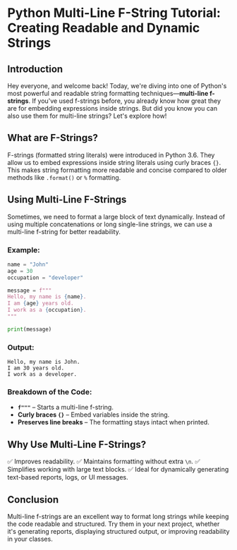 # Python Multi-Line F-String Tutorial: Creating Readable and Dynamic Strings

## Introduction

Hey everyone, and welcome back! Today, we're diving into one of Python's most powerful and readable string formatting techniques—**multi-line f-strings**. If you've used f-strings before, you already know how great they are for embedding expressions inside strings. But did you know you can also use them for multi-line strings? Let's explore how!

## What are F-Strings?

F-strings (formatted string literals) were introduced in Python 3.6. They allow us to embed expressions inside string literals using curly braces `{}`. This makes string formatting more readable and concise compared to older methods like `.format()` or `%` formatting.

## Using Multi-Line F-Strings

Sometimes, we need to format a large block of text dynamically. Instead of using multiple concatenations or long single-line strings, we can use a multi-line f-string for better readability.

### Example:

```python
name = "John"
age = 30
occupation = "developer"

message = f"""
Hello, my name is {name}.
I am {age} years old.
I work as a {occupation}.
"""

print(message)
```

### Output:
```
Hello, my name is John.
I am 30 years old.
I work as a developer.
```

### Breakdown of the Code:
- **`f"""`** – Starts a multi-line f-string.
- **Curly braces `{}`** – Embed variables inside the string.
- **Preserves line breaks** – The formatting stays intact when printed.

## Why Use Multi-Line F-Strings?
✅ Improves readability.
✅ Maintains formatting without extra `\n`.
✅ Simplifies working with large text blocks.
✅ Ideal for dynamically generating text-based reports, logs, or UI messages.

## Conclusion

Multi-line f-strings are an excellent way to format long strings while keeping the code readable and structured. Try them in your next project, whether it's generating reports, displaying structured output, or improving readability in your classes.



